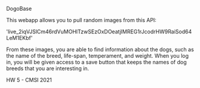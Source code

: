 DogoBase

This webapp allows you to pull random images from this API:

'live_2iqVJSlCm46rdVuMOHlTzwSEzOxDOeatjIMREG1rJcodrHW9RaiSod64LeM1EKbf'

From these images, you are able to find information about the dogs, such as the name of the breed, life-span, temperament, and weight. When you log in, you will be given access
to a save button that keeps the names of dog breeds that you are interesting in.

HW 5 - CMSI 2021